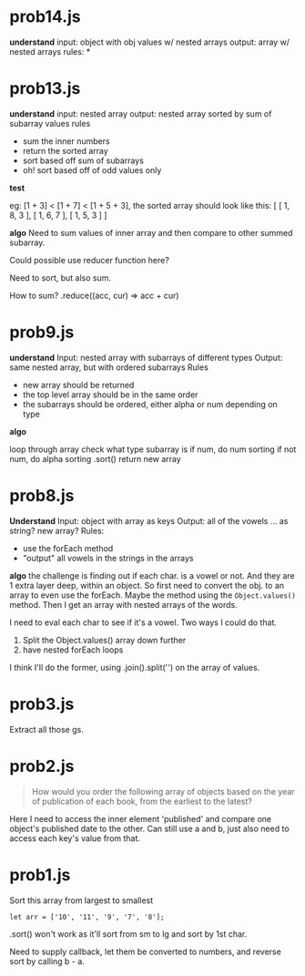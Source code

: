 # prob14.js

**understand**
input: object with obj values w/ nested arrays
output: array w/ nested arrays
rules:
  *

# prob13.js

**understand**
input: nested array
output: nested array sorted by sum of subarray values
rules
  * sum the inner numbers
  * return the sorted array
  * sort based off sum of subarrays
  * oh! sort based off of odd values only

**test**

eg: [1 + 3] < [1 + 7] < [1 + 5 + 3], the sorted array should look like this: [ [ 1, 8, 3 ], [ 1, 6, 7 ], [ 1, 5, 3 ] ]

**algo**
Need to sum values of inner array and then compare to other summed subarray.

Could possible use reducer function here?

Need to sort, but also sum.

How to sum? .reduce((acc, cur) => acc + cur)


# prob9.js

**understand**
Input: nested array with subarrays of different types
Output: same nested array, but with ordered subarrays
Rules
  * new array should be returned
  * the top level array should be in the same order
  * the subarrays should be ordered, either alpha or num depending on type

**algo**

loop through array
check what type subarray is
if num, do num sorting
if not num, do alpha sorting .sort()
return new array

# prob8.js


**Understand**
Input: object with array as keys
Output: all of the vowels … as string? new array?
Rules:
  * use the forEach method
  * "output" all vowels in the strings in the arrays

**algo**
the challenge is finding out if each char. is a vowel or not.
And they are 1 extra layer deep, within an object.
So first need to convert the obj. to an array to even use the forEach. Maybe the method using the `Object.values()` method. Then I get an array with nested arrays of the words.

I need to eval each char to see if it's a vowel. Two ways I could do that.

1. Split the Object.values() array down further
2. have nested forEach loops

I think I'll do the former, using .join().split('') on the array of values.


# prob3.js

Extract all those gs.


# prob2.js
> How would you order the following array of objects based on the year of publication of each book, from the earliest to the latest?

Here I need to access the inner element 'published' and compare one object's published date to the other. Can still use a and b, just also need to access each key's value from that.


# prob1.js

Sort this array from largest to smallest

`let arr = ['10', '11', '9', '7', '8'];`

.sort() won't work as it'll sort from sm to lg and sort by 1st char.

Need to supply callback, let them be converted to numbers, and reverse sort by calling b - a.
